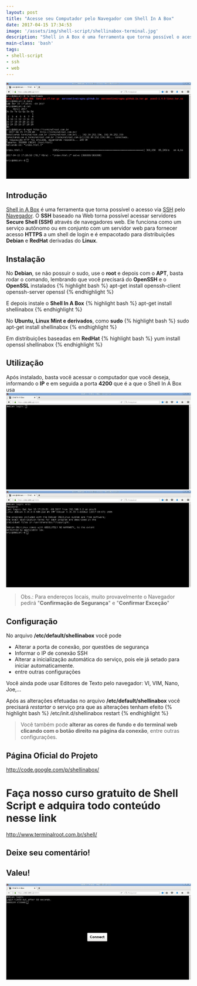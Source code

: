 ```yaml
---
layout: post
title: "Acesse seu Computador pelo Navegador com Shell In A Box"
date: 2017-04-15 17:34:53
image: '/assets/img/shell-script/shellinabox-terminal.jpg'
description: "Shell in A Box é uma ferramenta que torna possível o acesso via SSH pelo Browser do Navegador"
main-class: 'bash'
tags:
- shell-script
- ssh
- web
---
```


![Acesse seu Computador pelo Navegador com Shell In A Box](/assets/img/shell-script/shellinabox/shellinabox-terminal.jpg "Acesse seu Computador pelo Navegador com Shell In A Box")

## Introdução

[Shell in A Box](https://github.com/shellinabox/shellinabox) é uma ferramenta que torna possível o acesso via [SSH](https://pt.wikipedia.org/wiki/Secure_Shell) pelo [Navegador](https://pt.wikipedia.org/wiki/Navegador_web). O __SSH__ baseado na Web torna possível acessar servidores __Secure Shell (SSH)__ através de navegadores web. Ele funciona como um serviço autônomo ou em conjunto com um servidor web para fornecer acesso __HTTPS__ a um shell de login e é empacotado para distribuições __Debian__ e __RedHat__ derivadas do __Linux__.

## Instalação

No __Debian__, se não possuir o sudo, use o __root__ e depois com o __APT__, basta rodar o comando, lembrando que você precisará do __OpenSSH__ e o __OpenSSL__ instalados
{% highlight bash %}
apt-get install openssh-client openssh-server openssl
{% endhighlight %}

E depois instale o __Shell In A Box__
{% highlight bash %}
apt-get install shellinabox
{% endhighlight %}

No __Ubuntu, Linux Mint e derivados__, como __sudo__
{% highlight bash %}
sudo apt-get install shellinabox
{% endhighlight %}

Em distribuições baseadas em __RedHat__
{% highlight bash %}
yum install openssl shellinabox
{% endhighlight %}

## Utilização

Após instalado, basta você acessar o computador que você deseja, informando o __IP__ e em seguida a porta __4200__ que é a que o Shell In A Box usa
![Endereço IP e Porta 4200](/assets/img/shell-script/shellinabox/shellinabox-login.jpg "Endereço IP e Porta 4200")
![Shell In A Box Logado](/assets/img/shell-script/shellinabox/shellinabox-logado.jpg "Shell In A Box Logado")

> Obs.: Para endereços locais, muito provavelmente o Navegador pedirá "__Confirmação de Segurança__" e "__Confirmar Exceção__"

## Configuração

No arquivo __/etc/default/shellinabox__ você pode

+ Alterar a porta de conexão, por questões de segurança
+ Informar o IP de conexão SSH
+ Alterar a inicialização automática do serviço, pois ele já setado para iniciar automaticamente.
+ entre outras configurações

Você ainda pode usar Editores de Texto pelo navegador: VI, VIM, Nano, Joe,...

Após as alterações efetuadas no arquivo __/etc/default/shellinabox__ você precisará *restartar* o serviço pra que as alterações tenham efeito
{% highlight bash %}
/etc/init.d/shellinabox restart
{% endhighlight %}

> Você também pode __alterar as cores de fundo e do terminal web clicando com o botão direito na página da conexão__, entre outras configurações.

## Página Oficial do Projeto
<http://code.google.com/p/shellinabox/>

# Faça nosso curso gratuito de Shell Script e adquira todo conteúdo nesse link
<http://www.terminalroot.com.br/shell/>

## Deixe seu comentário!

## Valeu!

![Shell In A Box Desconectado](/assets/img/shell-script/shellinabox/shellinabox-disconected.jpg "Shell In A Box Desconectado")
